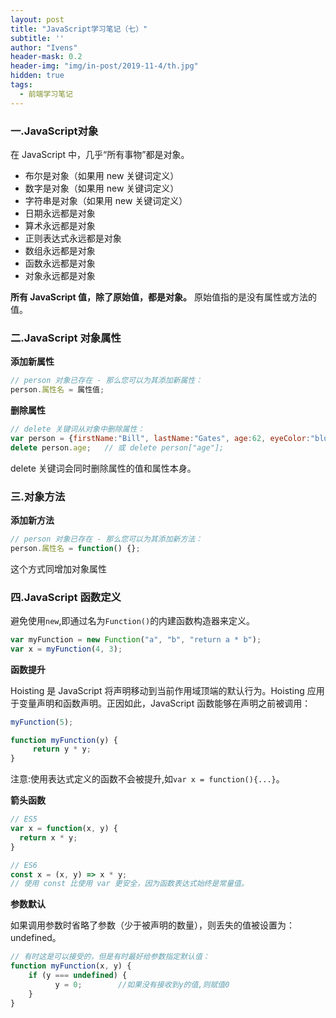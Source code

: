 ```yaml
---
layout: post
title: "JavaScript学习笔记（七）"
subtitle: ''
author: "Ivens"
header-mask: 0.2
header-img: "img/in-post/2019-11-4/th.jpg"
hidden: true
tags:
  - 前端学习笔记
---
```


### 一.JavaScript对象

在 JavaScript 中，几乎“所有事物”都是对象。
- 布尔是对象（如果用 new 关键词定义）
- 数字是对象（如果用 new 关键词定义）
- 字符串是对象（如果用 new 关键词定义）
- 日期永远都是对象
- 算术永远都是对象
- 正则表达式永远都是对象
- 数组永远都是对象
- 函数永远都是对象
- 对象永远都是对象

**所有 JavaScript 值，除了原始值，都是对象。** 原始值指的是没有属性或方法的值。

### 二.JavaScript 对象属性

**添加新属性**
```js
// person 对象已存在 - 那么您可以为其添加新属性：
person.属性名 = 属性值;
```

**删除属性**
```js
// delete 关键词从对象中删除属性：
var person = {firstName:"Bill", lastName:"Gates", age:62, eyeColor:"blue"};
delete person.age;   // 或 delete person["age"];
```
delete 关键词会同时删除属性的值和属性本身。

### 三.对象方法

**添加新方法**
```js
// person 对象已存在 - 那么您可以为其添加新方法：
person.属性名 = function() {};
```
这个方式同增加对象属性

### 四.JavaScript 函数定义

避免使用`new`,即通过名为` Function() `的内建函数构造器来定义。
```js
var myFunction = new Function("a", "b", "return a * b");
var x = myFunction(4, 3);
```

**函数提升**

Hoisting 是 JavaScript 将声明移动到当前作用域顶端的默认行为。Hoisting 应用于变量声明和函数声明。正因如此，JavaScript 函数能够在声明之前被调用：
```js
myFunction(5);

function myFunction(y) {
     return y * y;
}
```
注意:使用表达式定义的函数不会被提升,如`var x = function(){...}`。

**箭头函数**

```js
// ES5
var x = function(x, y) {
  return x * y;
}

// ES6
const x = (x, y) => x * y;
// 使用 const 比使用 var 更安全，因为函数表达式始终是常量值。
```

**参数默认**

如果调用参数时省略了参数（少于被声明的数量），则丢失的值被设置为：undefined。

```js
// 有时这是可以接受的，但是有时最好给参数指定默认值：
function myFunction(x, y) {
    if (y === undefined) {
          y = 0;        //如果没有接收到y的值,则赋值0
    } 
}
```

